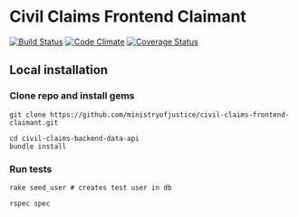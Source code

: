 # Civil Claims Frontend Claimant

[![Build Status](https://travis-ci.org/ministryofjustice/civil-claims-frontend-claimant.png?branch=master)](https://travis-ci.org/ministryofjustice/civil-claims-frontend-claimant)
[![Code Climate](https://codeclimate.com/github/ministryofjustice/civil-claims-frontend-claimant.png)](https://codeclimate.com/github/ministryofjustice/civil-claims-frontend-claimant)
[![Coverage Status](https://coveralls.io/repos/ministryofjustice/civil-claims-frontend-claimant/badge.png?branch=master)](https://coveralls.io/r/ministryofjustice/civil-claims-frontend-claimant?branch=master)


Local installation
------------------

### Clone repo and install gems

    git clone https://github.com/ministryofjustice/civil-claims-frontend-claimant.git

    cd civil-claims-backend-data-api
    bundle install

### Run tests

    rake seed_user # creates test user in db

    rspec spec

